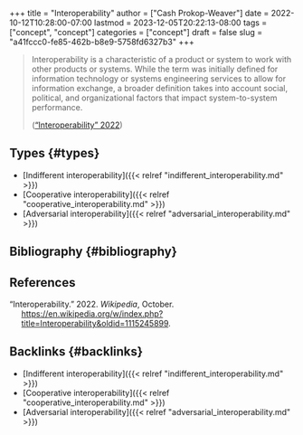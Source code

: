 +++
title = "Interoperability"
author = ["Cash Prokop-Weaver"]
date = 2022-10-12T10:28:00-07:00
lastmod = 2023-12-05T20:22:13-08:00
tags = ["concept", "concept"]
categories = ["concept"]
draft = false
slug = "a41fccc0-fe85-462b-b8e9-5758fd6327b3"
+++

> Interoperability is a characteristic of a product or system to work with other products or systems. While the term was initially defined for information technology or systems engineering services to allow for information exchange, a broader definition takes into account social, political, and organizational factors that impact system-to-system performance.
>
> (<a href="#citeproc_bib_item_1">“Interoperability” 2022</a>)


## Types {#types}

-   [Indifferent interoperability]({{< relref "indifferent_interoperability.md" >}})
-   [Cooperative interoperability]({{< relref "cooperative_interoperability.md" >}})
-   [Adversarial interoperability]({{< relref "adversarial_interoperability.md" >}})


## Bibliography {#bibliography}

## References

<style>.csl-entry{text-indent: -1.5em; margin-left: 1.5em;}</style><div class="csl-bib-body">
  <div class="csl-entry"><a id="citeproc_bib_item_1"></a>“Interoperability.” 2022. <i>Wikipedia</i>, October. <a href="https://en.wikipedia.org/w/index.php?title=Interoperability&oldid=1115245899">https://en.wikipedia.org/w/index.php?title=Interoperability&#38;oldid=1115245899</a>.</div>
</div>


## Backlinks {#backlinks}

-   [Indifferent interoperability]({{< relref "indifferent_interoperability.md" >}})
-   [Cooperative interoperability]({{< relref "cooperative_interoperability.md" >}})
-   [Adversarial interoperability]({{< relref "adversarial_interoperability.md" >}})
